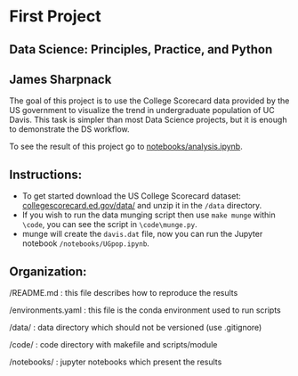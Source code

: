 # First Project
## Data Science: Principles, Practice, and Python
## James Sharpnack

The goal of this project is to use the College Scorecard data provided by the US government to visualize the trend in undergraduate population of UC Davis.  This task is simpler than most Data Science projects, but it is enough to demonstrate the DS workflow.

To see the result of this project go to [notebooks/analysis.ipynb](notebooks/analysis.ipynb).

## Instructions:
- To get started download the US College Scorecard dataset: [collegescorecard.ed.gov/data/](https://collegescorecard.ed.gov/data/) and unzip it in the `/data` directory.
- If you wish to run the data munging script then use `make munge` within `\code`, you can see the script in `\code\munge.py`.
- munge will create the `davis.dat` file, now you can run the Jupyter notebook `/notebooks/UGpop.ipynb`.

## Organization:
/README.md : this file describes how to reproduce the results

/environments.yaml : this file is the conda environment used to run scripts

/data/ : data directory which should not be versioned (use .gitignore)

/code/ : code directory with makefile and scripts/module

/notebooks/ : jupyter notebooks which present the results
